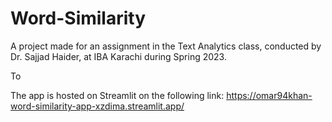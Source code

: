 # Word-Similarity
A project made for an assignment in the Text Analytics class, conducted by Dr. Sajjad Haider, at IBA Karachi during Spring 2023.

To

The app is hosted on Streamlit on the following link: https://omar94khan-word-similarity-app-xzdima.streamlit.app/
